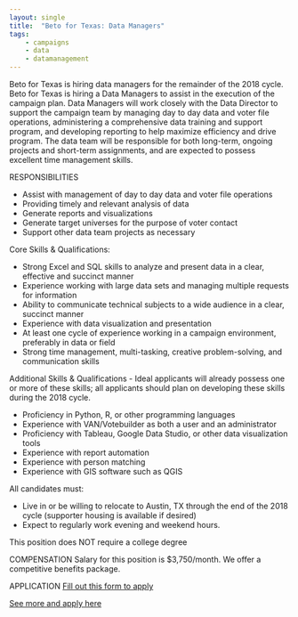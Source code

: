 ```yaml
---
layout: single
title:  "Beto for Texas: Data Managers"
tags: 
    - campaigns
    - data
    - datamanagement
---
```


Beto for Texas is hiring data managers for the remainder of the 2018 cycle.
Beto for Texas is hiring a Data Managers to assist in the execution of the campaign plan. Data Managers will work closely with the Data Director to support the campaign team by managing day to day data and voter file operations, administering a comprehensive data training and support program, and developing reporting to help maximize efficiency and drive program. The data team will be responsible for both long-term, ongoing projects and short-term assignments, and are expected to possess excellent time management skills.

RESPONSIBILITIES
* Assist with management of day to day data and voter file operations
* Providing timely and relevant analysis of data
* Generate reports and visualizations
* Generate target universes for the purpose of voter contact
* Support other data team projects as necessary
 

Core Skills & Qualifications:
* Strong Excel and SQL skills to analyze and present data in a clear, effective and succinct manner
* Experience working with large data sets and managing multiple requests for information
* Ability to communicate technical subjects to a wide audience in a clear, succinct manner
* Experience with data visualization and presentation
* At least one cycle of experience working in a campaign environment, preferably in data or field
* Strong time management, multi-tasking, creative problem-solving, and communication skills

Additional Skills & Qualifications - Ideal applicants will already possess one or more of these skills; all applicants should plan on developing these skills during the 2018 cycle.
* Proficiency in Python, R, or other programming languages
* Experience with VAN/Votebuilder as both a user and an administrator
* Proficiency with Tableau, Google Data Studio, or other data visualization tools  
* Experience with report automation
* Experience with person matching
* Experience with GIS software such as QGIS

All candidates must:
* Live in or be willing to relocate to Austin, TX through the end of the 2018 cycle (supporter housing is available if desired)
* Expect to regularly work evening and weekend hours.

This position does NOT require a college degree

COMPENSATION
Salary for this position is $3,750/month. We offer a competitive benefits package.

APPLICATION
[Fill out this form to apply](https://goo.gl/forms/ydZuR0AsvPimsDl32)

[See more and apply here](https://docs.google.com/document/d/e/2PACX-1vRzNUIA4liZFZOS9YEU2Z5pVmqZcsadv6Tc_FhQjks6BA79nOmTBw-EqPUQGxBQ3LbOM0quVaNruFIy/pub)
